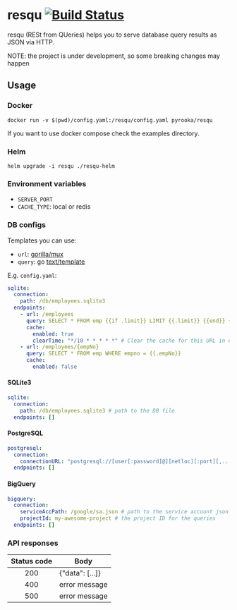  # resqu [![Build Status](https://github.com/pyrooka/resqu/workflows/build/badge.svg)](https://github.com/pyrooka/resqu/workflows/build/badge.svg)
resqu (RESt from QUeries) helps you to serve database query results as JSON via HTTP.

NOTE: the project is under development, so some breaking changes may happen

## Usage
### Docker
`docker run -v $(pwd)/config.yaml:/resqu/config.yaml pyrooka/resqu`

If you want to use docker compose check the examples directory.

### Helm
`helm upgrade -i resqu ./resqu-helm`

### Environment variables
- `SERVER_PORT`
- `CACHE_TYPE`: local or redis

### DB configs

Templates you can use:
- `url`: [gorilla/mux](https://github.com/gorilla/mux#registered-urls)
- `query`: go [text/template](https://golang.org/pkg/text/template/#hdr-Actions)

E.g. `config.yaml`:
```yaml
sqlite:
  connection:
    path: /db/employees.sqlite3
  endpoints:
    - url: /employees
      query: SELECT * FROM emp {{if .limit}} LIMIT {{.limit}} {{end}} {{if .offset}} OFFSET {{.offset}} {{end}}
      cache:
        enabled: true
        clearTime: "*/10 * * * * *" # Clear the cache for this URL in every 10 mins. https://github.com/robfig/cron
    - url: /employees/{empNo}
      query: SELECT * FROM emp WHERE empno = {{.empNo}}
      cache:
        enabled: false
```

#### SQLite3
```yaml
sqlite:
  connection:
    path: /db/employees.sqlite3 # path to the DB file
  endpoints: []
```

#### PostgreSQL
```yaml
postgresql:
  connection:
    connectionURL: "postgresql://[user[:password]@][netloc][:port][,...][/dbname][?param1=value1&...]"
  endpoints: []
```

#### BigQuery
```yaml
bigquery:
  connection:
    serviceAccPath: /google/sa.json # path to the service account json
    projectId: my-awesome-project # the project ID for the queries
  endpoints: []
```

### API responses
| Status code | Body            |
|:-----------:|-----------------|
|     200     | {"data": [...]} |
|     400     | error message   |
|     500     | error message   |